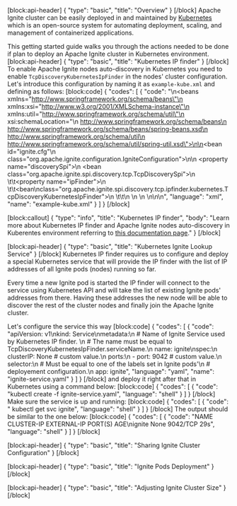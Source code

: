 [block:api-header]
{
  "type": "basic",
  "title": "Overview"
}
[/block]
Apache Ignite cluster can be easily deployed in and maintained by [Kubernetes](https://kubernetes.io) which is an open-source system for automating deployment, scaling, and management of containerized applications.

This getting started guide walks you through the actions needed to be done if plan to deploy an Apache Ignite cluster in Kubernetes environment.
[block:api-header]
{
  "type": "basic",
  "title": "Kubernetes IP finder"
}
[/block]
To enable Apache Ignite nodes auto-discovery in Kubernetes you need to enable `TcpDiscoveryKubernetesIpFinder` in the nodes' cluster configuration. Let's introduce this configuration by naming it as `example-kube.xml` and defining as follows:
[block:code]
{
  "codes": [
    {
      "code": "<?xml version=\"1.0\" encoding=\"UTF-8\"?>\n<beans xmlns=\"http://www.springframework.org/schema/beans\"\n       xmlns:xsi=\"http://www.w3.org/2001/XMLSchema-instance\"\n       xmlns:util=\"http://www.springframework.org/schema/util\"\n       xsi:schemaLocation=\"\n        http://www.springframework.org/schema/beans\n        http://www.springframework.org/schema/beans/spring-beans.xsd\n        http://www.springframework.org/schema/util\n        http://www.springframework.org/schema/util/spring-util.xsd\">\n\n<bean id=\"ignite.cfg\"\n    class=\"org.apache.ignite.configuration.IgniteConfiguration\">\n\n    <property name=\"discoverySpi\">\n        <bean class=\"org.apache.ignite.spi.discovery.tcp.TcpDiscoverySpi\">\n        \t\t<property name=\"ipFinder\">\n            \t\t<bean\nclass=\"org.apache.ignite.spi.discovery.tcp.ipfinder.kubernetes.TcpDiscoveryKubernetesIpFinder\">\n            \t\t</bean>\n            </property>\n        </bean>\n    </property>\n</bean>\n</beans>\n",
      "language": "xml",
      "name": "example-kube.xml"
    }
  ]
}
[/block]

[block:callout]
{
  "type": "info",
  "title": "Kubernetes IP finder",
  "body": "Learn more about Kubernetes IP finder and Apache Ignite nodes auto-discovery in Kuberentes environment referring to [this documentation page](https://apacheignite-mix.readme.io/docs/kubernetes-discovery)."
}
[/block]

[block:api-header]
{
  "type": "basic",
  "title": "Kubernetes Ignite Lookup Service"
}
[/block]
Kubernetes IP finder requires us to configure and deploy a special Kubernetes service that will provide the IP finder with the list of IP addresses of all Ignite pods (nodes) running so far.

Every time a new Ignite pod is started the IP finder will connect to the service using Kubernetes API and will take the list of existing Ignite pods' addresses from there. Having these addresses the new node will be able to discover the rest of the cluster nodes and finally join the Apache Ignite cluster.

Let's configure the service this way
[block:code]
{
  "codes": [
    {
      "code": "apiVersion: v1\nkind: Service\nmetadata:\n  # Name of Ignite Service used by Kubernetes IP finder. \n  # The name must be equal to TcpDiscoveryKubernetesIpFinder.serviceName.\n  name: ignite\nspec:\n  clusterIP: None # custom value.\n  ports:\n    - port: 9042 # custom value.\n  selector:\n    # Must be equal to one of the labels set in Ignite pods'\n    # deployement configuration.\n    app: ignite",
      "language": "yaml",
      "name": "ignite-service.yaml"
    }
  ]
}
[/block]
and deploy it right after that in Kubernetes using a command below:
[block:code]
{
  "codes": [
    {
      "code": "kubectl create -f ignite-service.yaml",
      "language": "shell"
    }
  ]
}
[/block]
Make sure the service is up and running:
[block:code]
{
  "codes": [
    {
      "code": " kubectl get svc ignite",
      "language": "shell"
    }
  ]
}
[/block]
The output should be similar to the one below:
[block:code]
{
  "codes": [
    {
      "code": "NAME      CLUSTER-IP   EXTERNAL-IP   PORT(S)    AGE\nignite    None         <none>        9042/TCP   29s",
      "language": "shell"
    }
  ]
}
[/block]

[block:api-header]
{
  "type": "basic",
  "title": "Sharing Ignite Cluster Configuration"
}
[/block]

[block:api-header]
{
  "type": "basic",
  "title": "Ignite Pods Deployment"
}
[/block]

[block:api-header]
{
  "type": "basic",
  "title": "Adjusting Ignite Cluster Size"
}
[/block]
